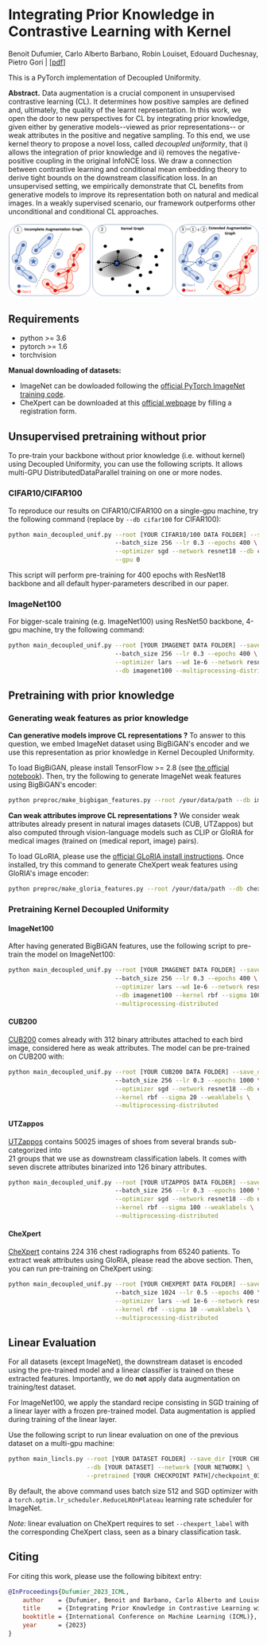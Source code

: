 # Integrating Prior Knowledge in Contrastive Learning with Kernel

Benoit Dufumier, Carlo Alberto Barbano, Robin Louiset, Edouard Duchesnay, Pietro Gori | [[pdf](https://arxiv.org/pdf/2206.01646.pdf)]

This is a PyTorch implementation of Decoupled Uniformity. 


**Abstract.** Data augmentation is a crucial component in unsupervised contrastive learning (CL).
It determines how positive samples are defined and, ultimately, the quality of the learnt representation. In this work, 
we open the door to new perspectives for CL by integrating prior knowledge, given either by generative models--viewed as 
prior representations-- or weak attributes in the positive and negative sampling.
To this end, we use kernel theory to propose a novel loss, called *decoupled uniformity*, that i) allows the integration 
of prior knowledge and ii) removes the negative-positive coupling in the original InfoNCE loss. We draw a connection 
between contrastive learning and conditional mean embedding theory to derive tight bounds on the downstream classification 
loss. In an unsupervised setting, we empirically demonstrate that CL benefits from generative models to improve its 
representation both on natural and medical images. In a weakly supervised scenario, our framework outperforms other 
unconditional and conditional CL approaches.

![asd](imgs/abstract.png)

## Requirements

* python >= 3.6
* pytorch >= 1.6
* torchvision

**Manual downloading of datasets:**
* ImageNet can be dowloaded following the [official PyTorch ImageNet training code](https://github.com/pytorch/examples/tree/main/imagenet).
* CheXpert can be downloaded at this [official webpage](https://stanfordmlgroup.github.io/competitions/chexpert/) by filling a registration form.  

## Unsupervised pretraining without prior

To pre-train your backbone without prior knowledge (i.e. without kernel) using Decoupled Uniformity, you can use the 
following scripts. It allows multi-GPU DistributedDataParallel training on one or more nodes. 

### CIFAR10/CIFAR100

To reproduce our results on CIFAR10/CIFAR100 on a single-gpu machine, try the following command (replace by `--db cifar100` for CIFAR100): 

```bash
python main_decoupled_unif.py --root [YOUR CIFAR10/100 DATA FOLDER] --save_dir [YOUR CHECKPOINT PATH] \ 
                              --batch_size 256 --lr 0.3 --epochs 400 \
                              --optimizer sgd --network resnet18 --db cifar10 \
                              --gpu 0
```

This script will perform pre-training for 400 epochs with ResNet18 backbone and all default hyper-parameters described
in our paper. 

### ImageNet100

For bigger-scale training (e.g. ImageNet100) using ResNet50 backbone, 4-gpu machine, try the following command:

```bash
python main_decoupled_unif.py --root [YOUR IMAGENET DATA FOLDER] --save_dir [YOUR CHECKPOINT PATH] \ 
                              --batch_size 256 --lr 0.3 --epochs 400 \
                              --optimizer lars --wd 1e-6 --network resnet50 \
                              --db imagenet100 --multiprocessing-distributed
```


## Pretraining with prior knowledge

### Generating weak features as prior knowledge

**Can generative models improve CL representations ?** To answer to this question, we embed ImageNet dataset
using BigBiGAN's encoder and we use this representation as prior knowledge in Kernel Decoupled Uniformity.

To load BigBiGAN, please install TensorFlow >= 2.8 (see [the official notebook](https://tfhub.dev/deepmind/bigbigan-resnet50/1)). 
Then, try the following to generate ImageNet weak features 
using BigBiGAN's encoder:

```bash
python preproc/make_bigbigan_features.py --root /your/data/path --db imagenet100
```
**Can weak attributes improve CL representations ?** We consider weak attributes already present in natural images datasets (CUB, UTZappos)
but also computed through vision-language models such as CLIP or GloRIA for medical images (trained on (medical report, image) pairs).

To load GLoRIA, please use the [official GLoRIA install instructions](https://github.com/marshuang80/gloria). 
Once installed, try this command to generate CheXpert weak features using GloRIA's image encoder:

```bash
python preproc/make_gloria_features.py --root /your/data/path --db chexpert
```


### Pretraining Kernel Decoupled Uniformity

#### ImageNet100
After having generated BigBiGAN features, use the following script to pre-train the model on ImageNet100:

```bash
python main_decoupled_unif.py --root [YOUR IMAGENET DATA FOLDER] --save_dir [YOUR CHECKPOINT PATH] \ 
                              --batch_size 256 --lr 0.3 --epochs 400 \
                              --optimizer lars --wd 1e-6 --network resnet50 \
                              --db imagenet100 --kernel rbf --sigma 100 --weaklabels \
                              --multiprocessing-distributed
```

#### CUB200

[CUB200](http://www.vision.caltech.edu/datasets/cub_200_2011/) comes already with 312 binary attributes attached to each bird image, considered here as weak attributes.
The model can be pre-trained on CUB200 with:

```bash
python main_decoupled_unif.py --root [YOUR CUB200 DATA FOLDER] --save_dir [YOUR CHECKPOINT PATH] \ 
                              --batch_size 256 --lr 0.3 --epochs 1000 \
                              --optimizer sgd --network resnet18 --db cub200 \
                              --kernel rbf --sigma 20 --weaklabels \
                              --multiprocessing-distributed
```

#### UTZappos

[UTZappos](https://vision.cs.utexas.edu/projects/finegrained/utzap50k/) contains 50025 images of shoes from several brands sub-categorized into  
21 groups that we use as downstream classification labels. 
It comes with seven discrete attributes binarized into 126 binary attributes.

```bash
python main_decoupled_unif.py --root [YOUR UTZAPPOS DATA FOLDER] --save_dir [YOUR CHECKPOINT PATH] \ 
                              --batch_size 256 --lr 0.3 --epochs 1000 \
                              --optimizer sgd --network resnet18 --db utzappos \
                              --kernel rbf --sigma 100 --weaklabels \
                              --multiprocessing-distributed
```

#### CheXpert

[CheXpert](https://stanfordmlgroup.github.io/competitions/chexpert/) contains 224 316 chest radiographs from 65240 patients.
To extract weak attributes using GloRIA, please read the above section. Then, you can run pre-training on CheXpert using:

```bash
python main_decoupled_unif.py --root [YOUR CHEXPERT DATA FOLDER] --save_dir [YOUR CHECKPOINT PATH] \ 
                              --batch_size 1024 --lr 0.5 --epochs 400 \
                              --optimizer lars --wd 1e-6 --network resnet18 --db chexpert \
                              --kernel rbf --sigma 10 --weaklabels \
                              --multiprocessing-distributed
```

## Linear Evaluation

For all datasets (except ImageNet), the downstream dataset is encoded using the pre-trained model and a linear classifier
is trained on these extracted features. Importantly, we do **not** apply data augmentation on training/test dataset. 

For ImageNet100, we apply the standard recipe consisting in SGD training of a linear layer with a frozen pre-trained model.
Data augmentation is applied during training of the linear layer.

Use the following script to run linear evaluation on one of the previous dataset on a multi-gpu machine:

```bash
python main_lincls.py --root [YOUR DATASET FOLDER] --save_dir [YOUR CHECKPOINT PATH] \
                      --db [YOUR DATASET] --network [YOUR NETWORK] \
                      --pretrained [YOUR CHECKPOINT PATH]/checkpoint_0399.pth.tar 
```

By default, the above command uses batch size 512 and SGD optimizer with a `torch.optim.lr_scheduler.ReduceLROnPlateau` 
learning rate scheduler for ImageNet. 

*Note:* linear evaluation on CheXpert requires to set `--chexpert_label` with the corresponding CheXpert class, seen
as a binary classification task.

## Citing

For citing this work, please use the following bibitext entry:

```bibtex
@InProceedings{Dufumier_2023_ICML,
    author    = {Dufumier, Benoit and Barbano, Carlo Alberto and Louiset, Robin and Duchesnay, Edouard and Gori, Pietro},
    title     = {Integrating Prior Knowledge in Contrastive Learning with Kernel},
    booktitle = {International Conference on Machine Learning (ICML)},
    year      = {2023}
}


